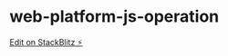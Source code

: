 # web-platform-js-operation

[Edit on StackBlitz ⚡️](https://stackblitz.com/edit/web-platform-xcxk6k)